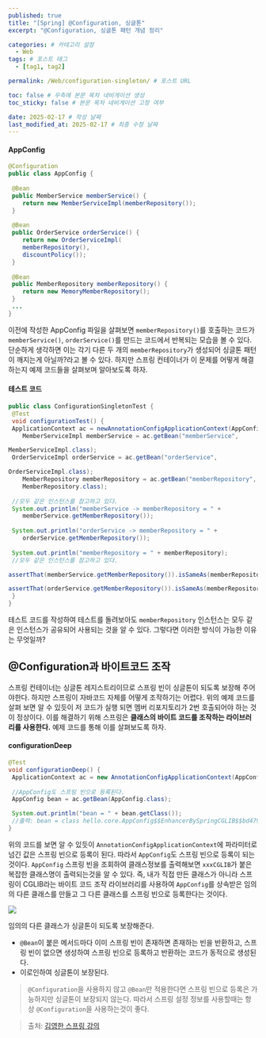 ```yaml
---
published: true
title: "[Spring] @Configuration, 싱글톤"
excerpt: "@Configuration, 싱글톤 패턴 개념 정리"

categories: # 카테고리 설정
  - Web
tags: # 포스트 태그
  - [tag1, tag2]

permalink: /Web/configuration-singleton/ # 포스트 URL

toc: false # 우측에 본문 목차 네비게이션 생성
toc_sticky: false # 본문 목차 네비게이션 고정 여부

date: 2025-02-17 # 작성 날짜
last_modified_at: 2025-02-17 # 최종 수정 날짜
---
```



#### AppConfig
```java
@Configuration
public class AppConfig {
 
 @Bean
 public MemberService memberService() {
 	return new MemberServiceImpl(memberRepository());
 }
 
 @Bean
 public OrderService orderService() {
 	return new OrderServiceImpl(
 	memberRepository(),
 	discountPolicy());
 }
 
 @Bean
 public MemberRepository memberRepository() {
 	return new MemoryMemberRepository();
 }
 ...
}
```

이전에 작성한 AppConfig 파일을 살펴보면 `memberRepository()`를 호출하는 코드가 `memberService()`, `orderService()`를 만드는 코드에서 반복되는 모습을 볼 수 있다. 단순하게 생각하면 이는 각기 다른 두 개의 `memberRepository`가 생성되어 싱글톤 패턴이 깨지는게 아닐까?라고 볼 수 있다. 하지만 스프링 컨테이너가 이 문제를 어떻게 해결하는지 예제 코드들을 살펴보며 알아보도록 하자.

#### 테스트 코드
```java
public class ConfigurationSingletonTest {
 @Test
 void configurationTest() {
 ApplicationContext ac = newAnnotationConfigApplicationContext(AppConfig.class);
 	MemberServiceImpl memberService = ac.getBean("memberService",

MemberServiceImpl.class);
 OrderServiceImpl orderService = ac.getBean("orderService",

OrderServiceImpl.class);
 	MemberRepository memberRepository = ac.getBean("memberRepository",
	MemberRepository.class);
 
 //모두 같은 인스턴스를 참고하고 있다.
 System.out.println("memberService -> memberRepository = " +
	memberService.getMemberRepository());
 
 System.out.println("orderService -> memberRepository = " +
	orderService.getMemberRepository());
 
 System.out.println("memberRepository = " + memberRepository);
 //모두 같은 인스턴스를 참고하고 있다.

assertThat(memberService.getMemberRepository()).isSameAs(memberRepository);

assertThat(orderService.getMemberRepository()).isSameAs(memberRepository);
 }
}
```
테스트 코드를 작성하여 테스트를 돌려보아도 `memberRepository` 인스턴스는 모두 같은 인스턴스가 공유되어 사용되는 것을 알 수 있다. 그렇다면 이러한 방식이 가능한 이유는 무엇일까?

## @Configuration과 바이트코드 조작
스프링 컨테이너는 싱글톤 레지스트리이므로 스프링 빈이 싱글톤이 되도록 보장해 주어야한다. 하지만 스프링이 자바코드 자체를 어떻게 조작하기는 어렵다. 위의 예제 코드를 살펴 보면 알 수 있듯이 저 코드가 실행 되면 멤버 리포지토리가 2번 호출되어야 하는 것이 정상이다. 이를 해결하기 위해 스프링은 **클래스의 바이트 코드를 조작하는 라이브러리를 사용한다.** 예제 코드를 통해 이를 살펴보도록 하자.

#### configurationDeep
```java
@Test
void configurationDeep() {
 ApplicationContext ac = new AnnotationConfigApplicationContext(AppConfig.class);
 
 //AppConfig도 스프링 빈으로 등록된다.
 AppConfig bean = ac.getBean(AppConfig.class);

 System.out.println("bean = " + bean.getClass());
 //출력: bean = class hello.core.AppConfig$$EnhancerBySpringCGLIB$$bd479d70
}
```

위의 코드를 보면 알 수 있듯이 `AnnotationConfigApplicationContext`에 파라미터로 넘긴 값은 스프링 빈으로 등록이 된다. 따라서 `AppConfig`도 스프링 빈으로 등록이 되는 것이다. `AppConfig` 스프링 빈을 조회하여 클래스정보를 출력해보면 `xxxCGLIB`가 붙은 복잡한 클래스명이 출력되는것을 알 수 있다.
즉, 내가 직접 만든 클래스가 아니라 스프링이 CGLIB라는 바이트 코드 조작 라이브러리를 사용하여 `AppConfig`를 상속받은 임의의 다른 클래스를 만들고 그 다른 클래스를 스프링 빈으로 등록한다는 것이다.

![](https://velog.velcdn.com/images/gwoprk/post/635235f6-6a6e-4650-9385-33ec7bcfcf19/image.png)

임의의 다른 클래스가 싱글톤이 되도록 보장해준다.

- `@Bean`이 붙은 메서드마다 이미 스프링 빈이 존재하면 존재하는 빈을 반환하고, 스프링 빈이 없으면 생성하여 스프링 빈으로 등록하고 반환하는 코드가 동적으로 생성된다.
- 이로인하여 싱글톤이 보장된다.

> `@Configuration`을 사용하지 않고 `@Bean`만 적용한다면 스프링 빈으로 등록은 가능하지만 싱글톤이 보장되지 않는다. 따라서 스프링 설정 정보를 사용할때는 항상 `@Configuration`을 사용하는것이 좋다.

>출처: [김영한 스프링 강의](https://www.inflearn.com/course/%EC%8A%A4%ED%94%84%EB%A7%81-%ED%95%B5%EC%8B%AC-%EC%9B%90%EB%A6%AC-%EA%B8%B0%EB%B3%B8%ED%8E%B8)